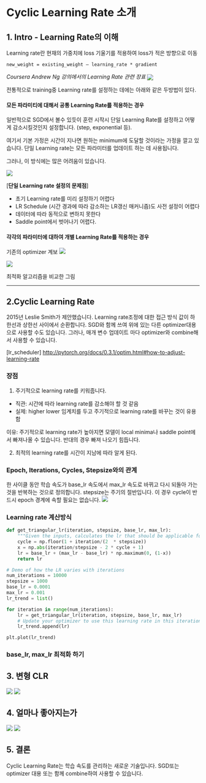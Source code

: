 Cyclic Learning Rate 소개
===

## 1. Intro - Learning Rate의 이해

Learning rate란 현재의 가중치에 loss 기울기를 적용하여 loss가 적은 방향으로 이동

`new_weight = existing_weight — learning_rate * gradient`

_Coursera Andrew Ng 강의에서의 Learning Rate 관련 장표_
<img align="center" src="https://cdn-images-1.medium.com/max/1600/0*00BrbBeDrFOjocpK.">

전통적으로 training중 Learning rate를 설정하는 데에는 아래와 같은 두방법이 있다.

#### 모든 파라미티에 대해서 공통 Learning Rate를 적용하는 경우
일반적으로 SGD에서 볼수 있듯이 훈련 시작시 단일 Learning Rate를 설정하고 어떻게 감소시킬것인지 설정합니다. (step, exponential 등).

여기서 기본 가정은 시간이 지나면 원하는 minimum에 도달할 것이라는 가정을 깔고 있습니다. 
단일 Learning rate는 모든 파라미터를 업데이트 하는 데 사용됩니다.

그러나, 이 방식에는 많은 어려움이 있습니다. 

<img align="center" src="https://cdn-images-1.medium.com/max/1600/0*uIa_Dz3czXO5iWyI.">

[**단일 Learning rate 설정의 문제점**]
- 초기 Learning rate를 미리 설정하기 어렵다
- LR Schedule (시간 경과에 따라 감소하는 LR갱신 매커니즘)도 사전 설정이 어렵다
- 데이터에 따라 동적으로 변하지 못한다
- Saddle point에서 벗어나기 어렵다.

#### 각각의 파라미터에 대하여 개별 Learning Rate를 적용하는 경우
기존의 optimizer 계보
<img src="https://image.slidesharecdn.com/random-170910154045/95/-49-638.jpg?cb=1505089848">

<img src="http://teleported.in/post_imgs/15-Beale.gif">

최적화 알고리즘을 비교한 그림


----
## 2.Cyclic Learning Rate 

2015년 Leslie Smith가 제안했습니다.
Learning rate조정에 대한 접근 방식 값이 하한선과 상한선 사이에서 순환합니다.
SGD와 함께 쓰여 위에 있는 다른 optimizer대용으로 사용할 수도 있습니다.
그러나, 매개 변수 업데이트 마다 optimizer와 combine해서 사용할 수 있습니다.

[lr_scheduler] http://pytorch.org/docs/0.3.1/optim.html#how-to-adjust-learning-rate

### 장점

1. 주기적으로 learning rate를 키워줍니다.
+ 직관: 시간에 따라 learning rate를 감소해야 할 것 같음
+ 실제: higher lower 임계치를 두고 주기적으로 learning rate를 바꾸는 것이 유용함 

이유: 주기적으로 learning rate가 높아지면 모델이 local minima나 saddle point에서 빠져나올 수 있습니다.
반대의 경우 빠져 나오기 힘듭니다.

2. 최적의 learning rate를 시간이 지남에 따라 알게 된다.

### Epoch, Iterations, Cycles, Stepsize와의 관계
한 사이클 동안 학습 속도가 base_lr 속도에서 max_lr 속도로 바뀌고 다시 되돌아 가는 것을 반복하는 것으로 정의합니다.
stepsize는 주기의 절반입니다. 
이 경우 cycle이 반드시 epoch 경계에 속할 필요는 없습니다.
<img src="http://teleported.in/post_imgs/15-clr-triangle.png">

### Learning rate 계산방식

```python
def get_triangular_lr(iteration, stepsize, base_lr, max_lr):
    """Given the inputs, calculates the lr that should be applicable for this iteration"""
    cycle = np.floor(1 + iteration/(2  * stepsize))
    x = np.abs(iteration/stepsize - 2 * cycle + 1)
    lr = base_lr + (max_lr - base_lr) * np.maximum(0, (1-x))
    return lr

# Demo of how the LR varies with iterations
num_iterations = 10000
stepsize = 1000
base_lr = 0.0001
max_lr = 0.001
lr_trend = list()

for iteration in range(num_iterations):
    lr = get_triangular_lr(iteration, stepsize, base_lr, max_lr)
    # Update your optimizer to use this learning rate in this iteration
    lr_trend.append(lr)

plt.plot(lr_trend)
```

### base_lr, max_lr 최적화 하기

## 3. 변형 CLR

<img src="http://teleported.in/post_imgs/15-triangular2.png">
<img src="http://teleported.in/post_imgs/15-exp_range.png">

## 4. 얼마나 좋아지는가

<img src="http://teleported.in/post_imgs/15-clr-cifar10.png">
<img src="http://teleported.in/post_imgs/15-clr-adam.png">

## 5. 결론
Cyclic Learning Rate는 학습 속도를 관리하는 새로운 기술입니다.
SGD또는 optimizer 대용 또는 함께 combine하여 사용할 수 있습니다.


